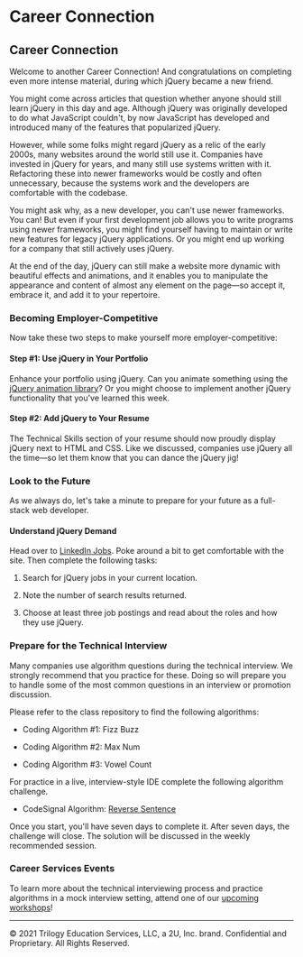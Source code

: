 # Career Connection

## Career Connection

Welcome to another Career Connection! And congratulations on completing even more intense material, during which jQuery became a new friend. 

You might come across articles that question whether anyone should still learn jQuery in this day and age. Although jQuery was originally developed to do what JavaScript couldn't, by now JavaScript has developed and introduced many of the features that popularized jQuery. 

However, while some folks might regard jQuery as a relic of the early 2000s, many websites around the world still use it. Companies have invested in jQuery for years, and many still use systems written with it. Refactoring these into newer frameworks would be costly and often unnecessary, because the systems work and the developers are comfortable with the codebase.

You might ask why, as a new developer, you can't use newer frameworks. You can! But even if your first development job allows you to write programs using newer frameworks, you might find yourself having to maintain or write new features for legacy jQuery applications. Or you might end up working for a company that still actively uses jQuery.

At the end of the day, jQuery can still make a website more dynamic with beautiful effects and animations, and it enables you to manipulate the appearance and content of almost any element on the page&mdash;so accept it, embrace it, and add it to your repertoire.

### Becoming Employer-Competitive

Now take these two steps to make yourself more employer-competitive:

#### Step #1: Use jQuery in Your Portfolio

Enhance your portfolio using jQuery. Can you animate something using the [jQuery animation library](https://api.jquery.com/animate/)? Or you might choose to implement another jQuery functionality that you've learned this week.

#### Step #2: Add jQuery to Your Resume

The Technical Skills section of your resume should now proudly display jQuery next to HTML and CSS. Like we discussed, companies use jQuery all the time&mdash;so let them know that you can dance the jQuery jig!

### Look to the Future

As we always do, let's take a minute to prepare for your future as a full-stack web developer. 

#### Understand jQuery Demand

Head over to [LinkedIn Jobs](https://www.linkedin.com/jobs/). Poke around a bit to get comfortable with the site. Then complete the following tasks:

1. Search for jQuery jobs in your current location.

2. Note the number of search results returned.

3. Choose at least three job postings and read about the roles and how they use jQuery.

### Prepare for the Technical Interview

Many companies use algorithm questions during the technical interview. We strongly recommend that you practice for these. Doing so will prepare you to handle some of the most common questions in an interview or promotion discussion. 

Please refer to the class repository to find the following algorithms:

- Coding Algorithm #1: Fizz Buzz

- Coding Algorithm #2: Max Num

- Coding Algorithm #3: Vowel Count

For practice in a live, interview-style IDE complete the following algorithm challenge.

- CodeSignal Algorithm: [Reverse Sentence](https://app.codesignal.com/public-test/qL7KK4o6KBSgmdqBw/rDz464zXxdE6dx)

Once you start, you'll have seven days to complete it. After seven days, the challenge will close. The solution will be discussed in the weekly recommended session.

### Career Services Events

To learn more about the technical interviewing process and practice algorithms in a mock interview setting, attend one of our [upcoming workshops](https://careerservicesonlineevents.splashthat.com/)!

---

© 2021 Trilogy Education Services, LLC, a 2U, Inc. brand. Confidential and Proprietary. All Rights Reserved.